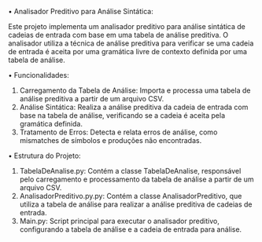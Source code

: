 • Analisador Preditivo para Análise Sintática: 

Este projeto implementa um analisador preditivo para análise sintática de cadeias de entrada com base em uma tabela de análise preditiva. O analisador utiliza a técnica de análise preditiva para verificar se uma cadeia de entrada é aceita por uma gramática livre de contexto definida por uma tabela de análise.

• Funcionalidades:

 1. Carregamento da Tabela de Análise: Importa e processa uma tabela de análise preditiva a partir de um arquivo CSV.
 2. Análise Sintática: Realiza a análise preditiva da cadeia de entrada com base na tabela de análise, verificando se a cadeia é aceita pela gramática definida.
 3. Tratamento de Erros: Detecta e relata erros de análise, como mismatches de símbolos e produções não encontradas.
    
• Estrutura do Projeto:

 1. TabelaDeAnalise.py: Contém a classe TabelaDeAnalise, responsável pelo carregamento e processamento da tabela de análise a partir de um arquivo CSV.
 2. AnalisadorPreditivo.py.py: Contém a classe AnalisadorPreditivo, que utiliza a tabela de análise para realizar a análise preditiva de cadeias de entrada.
 3. Main.py: Script principal para executar o analisador preditivo, configurando a tabela de análise e a cadeia de entrada para análise.
